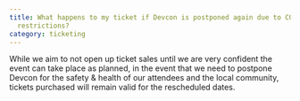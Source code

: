 ```yaml
---
title: What happens to my ticket if Devcon is postponed again due to COVID
  restrictions?
category: ticketing
---
```

While we aim to not open up ticket sales until we are very confident the event can take place as planned, in the event that we need to postpone Devcon for the safety & health of our attendees and the local community, tickets purchased will remain valid for the rescheduled dates.